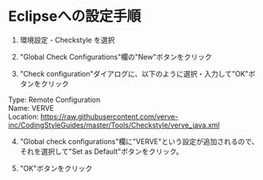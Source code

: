 # Eclipseへの設定手順

1. 環境設定 - Checkstyle を選択

2. "Global Check Configurations"欄の"New"ボタンをクリック

3. "Check configuration"ダイアログに、以下のように選択・入力して"OK"ボタンをクリック

  Type: Remote Configuration<br>
  Name: VERVE<br>
  Location: https://raw.githubusercontent.com/verve-inc/CodingStyleGuides/master/Tools/Checkstyle/verve_java.xml<br>

4. "Global check configurations"欄に"VERVE"という設定が追加されるので、それを選択して"Set as Default"ボタンをクリック。

5. "OK"ボタンをクリック
